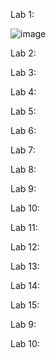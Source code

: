 Lab 1:

![image](https://github.com/user-attachments/assets/78a4c18b-4f46-4493-8d08-4b3935c15b82)

Lab 2: 


Lab 3: 


Lab 4:


Lab 5:


Lab 6:


Lab 7:


Lab 8:


Lab 9:


Lab 10:


Lab 11:


Lab 12:


Lab 13:


Lab 14:


Lab 15:


Lab 9:


Lab 10:

